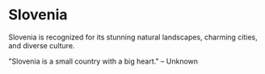 # Slovenia

Slovenia is recognized for its stunning natural landscapes, charming cities, and diverse culture.

"Slovenia is a small country with a big heart." – Unknown
